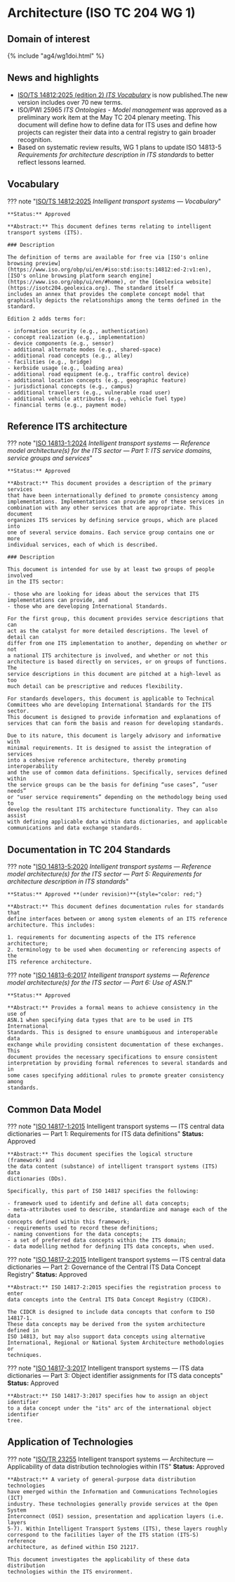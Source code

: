 # Architecture (ISO TC 204 WG 1)

## Domain of interest

{% include "ag4/wg1doi.html" %}

## News and highlights

- [ISO/TS 14812:2025 (edition 2) _ITS Vocabulary_](https://www.iso.org/standard/85041.html) is now published.The new version includes over 70 new terms.
- ISO/PWI 25965 _ITS Ontologies - Model management_ was approved as a preliminary work item at the May TC 204 plenary meeting. This document will define how to define data for ITS uses and define how projects can register their data into a central registry to gain broader recognition.
- Based on systematic review results, WG 1 plans to update ISO 14813-5 _Requirements for architecture description in ITS standards_ to better reflect lessons learned.

## Vocabulary

??? note "[ISO/TS 14812:2025](https://www.iso.org/standard/85041.html) _Intelligent transport systems — Vocabulary_"

    **Status:** Approved

    **Abstract:** This document defines terms relating to intelligent transport systems (ITS).

    ### Description

    The definition of terms are available for free via [ISO's online browsing preview](https://www.iso.org/obp/ui/en/#iso:std:iso:ts:14812:ed-2:v1:en), [ISO's online browsing platform search engine](https://www.iso.org/obp/ui/en/#home), or the [Geolexica website](https://isotc204.geolexica.org). The standard itself
    includes an annex that provides the complete concept model that graphically depicts the relationships among the terms defined in the standard.

    Edition 2 adds terms for:

    - information security (e.g., authentication)
    - concept realization (e.g., implementation)
    - device components (e.g., sensor)
    - additional alternate modes (e.g., shared-space)
    - additional road concepts (e.g., alley)
    - facilities (e.g., bridge)
    - kerbside usage (e.g., loading area)
    - additional road equipment (e.g., traffic control device)
    - additional location concepts (e.g., geographic feature)
    - jurisdictional concepts (e.g., campus)
    - additional travellers (e.g., vulnerable road user)
    - additional vehicle attributes (e.g., vehicle fuel type)
    - financial terms (e.g., payment mode)

## Reference ITS architecture

??? note "[ISO 14813-1:2024](https://www.iso.org/standard/85840.html) _Intelligent transport systems — Reference model architecture(s) for the ITS sector — Part 1: ITS service domains, service groups and services_"

    **Status:** Approved

    **Abstract:** This document provides a description of the primary services
    that have been internationally defined to promote consistency among
    implementations. Implementations can provide any of these services in
    combination with any other services that are appropriate. This document
    organizes ITS services by defining service groups, which are placed into
    one of several service domains. Each service group contains one or more
    individual services, each of which is described.

    ### Description

    This document is intended for use by at least two groups of people involved
    in the ITS sector:

    - those who are looking for ideas about the services that ITS
    implementations can provide, and
    - those who are developing International Standards.

    For the first group, this document provides service descriptions that can
    act as the catalyst for more detailed descriptions. The level of detail can
    differ from one ITS implementation to another, depending on whether or not
    a national ITS architecture is involved, and whether or not this
    architecture is based directly on services, or on groups of functions. The
    service descriptions in this document are pitched at a high-level as too
    much detail can be prescriptive and reduces flexibility.

    For standards developers, this document is applicable to Technical
    Committees who are developing International Standards for the ITS sector.
    This document is designed to provide information and explanations of
    services that can form the basis and reason for developing standards.

    Due to its nature, this document is largely advisory and informative with
    minimal requirements. It is designed to assist the integration of services
    into a cohesive reference architecture, thereby promoting interoperability
    and the use of common data definitions. Specifically, services defined within
    the service groups can be the basis for defining “use cases”, “user needs”
    or "user service requirements” depending on the methodology being used to
    develop the resultant ITS architecture functionality. They can also assist
    with defining applicable data within data dictionaries, and applicable
    communications and data exchange standards.

## Documentation in TC 204 Standards

??? note "[ISO 14813-5:2020](https://www.iso.org/standard/73746.html) *Intelligent transport systems — Reference model architecture(s) for the ITS sector — Part 5: Requirements for architecture description in ITS standards*"

    **Status:** Approved **(under revision)**{style="color: red;"}

    **Abstract:** This document defines documentation rules for standards that
    define interfaces between or among system elements of an ITS reference
    architecture. This includes:

    1. requirements for documenting aspects of the ITS reference architecture;
    2. terminology to be used when documenting or referencing aspects of the
    ITS reference architecture.

??? note "[ISO 14813-6:2017](https://www.iso.org/standard/69109.html) *Intelligent transport systems — Reference model architecture(s) for the ITS sector — Part 6: Use of ASN.1*"

    **Status:** Approved

    **Abstract:** Provides a formal means to achieve consistency in the use of
    ASN.1 when specifying data types that are to be used in ITS International
    Standards. This is designed to ensure unambiguous and interoperable data
    exchange while providing consistent documentation of these exchanges. This
    document provides the necessary specifications to ensure consistent
    interpretation by providing formal references to several standards and in
    some cases specifying additional rules to promote greater consistency among
    standards.

## Common Data Model

??? note "[ISO 14817-1:2015](https://www.iso.org/standard/65668.html) Intelligent transport systems — ITS central data dictionaries — Part 1: Requirements for ITS data definitions"
    **Status:** Approved

    **Abstract:** This document specifies the logical structure (framework) and
    the data content (substance) of intelligent transport systems (ITS) data
    dictionaries (DDs).

    Specifically, this part of ISO 14817 specifies the following:

    - framework used to identify and define all data concepts;
    - meta-attributes used to describe, standardize and manage each of the data
    concepts defined within this framework;
    - requirements used to record these definitions;
    - naming conventions for the data concepts;
    - a set of preferred data concepts within the ITS domain;
    - data modelling method for defining ITS data concepts, when used.

??? note "[ISO 14817-2:2015](https://www.iso.org/standard/65669.html) Intelligent transport systems — ITS central data dictionaries — Part 2: Governance of the Central ITS Data Concept Registry"
    **Status:** Approved

    **Abstract:** ISO 14817-2:2015 specifies the registration process to enter
    data concepts into the Central ITS Data Concept Registry (CIDCR).

    The CIDCR is designed to include data concepts that conform to ISO 14817-1.
    These data concepts may be derived from the system architecture defined in
    ISO 14813, but may also support data concepts using alternative
    International, Regional or National System Architecture methodologies or
    techniques.

??? note "[ISO 14817-3:2017](https://www.iso.org/standard/67416.html) Intelligent transport systems — ITS data dictionaries — Part 3: Object identifier assignments for ITS data concepts"
    **Status:** Approved

    **Abstract:** ISO 14817-3:2017 specifies how to assign an object identifier
    to a data concept under the "its" arc of the international object identifier
    tree.

## Application of Technologies

??? note "[ISO/TR 23255](https://www.iso.org/standard/75090.html) Intelligent transport systems — Architecture — Applicability of data distribution technologies within ITS"
    **Status:** Approved

    **Abstract:** A variety of general-purpose data distribution technologies
    have emerged within the Information and Communications Technologies (ICT)
    industry. These technologies generally provide services at the Open System
    Interconnect (OSI) session, presentation and application layers (i.e. layers
    5-7). Within Intelligent Transport Systems (ITS), these layers roughly
    correspond to the facilities layer of the ITS station (ITS-S) reference
    architecture, as defined within ISO 21217.

    This document investigates the applicability of these data distribution
    technologies within the ITS environment.
